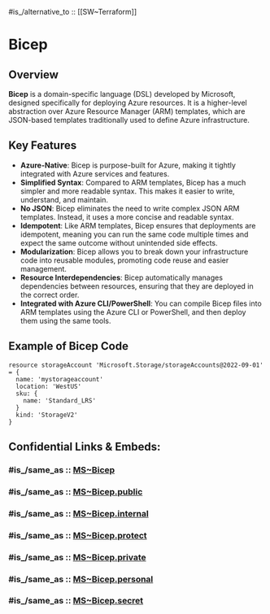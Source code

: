 
#is_/alternative_to :: [[SW~Terraform]]  

# Bicep

## Overview

**Bicep** is a domain-specific language (DSL) developed by Microsoft, 
designed specifically for deploying Azure resources. 
It is a higher-level abstraction over Azure Resource Manager (ARM) templates, 
which are JSON-based templates traditionally used to define Azure infrastructure.

## Key Features

- **Azure-Native**: Bicep is purpose-built for Azure, making it tightly integrated with Azure services and features.
- **Simplified Syntax**: Compared to ARM templates, Bicep has a much simpler and more readable syntax. This makes it easier to write, understand, and maintain.
- **No JSON**: Bicep eliminates the need to write complex JSON ARM templates. Instead, it uses a more concise and readable syntax.
- **Idempotent**: Like ARM templates, Bicep ensures that deployments are idempotent, meaning you can run the same code multiple times and expect the same outcome without unintended side effects.
- **Modularization**: Bicep allows you to break down your infrastructure code into reusable modules, promoting code reuse and easier management.
- **Resource Interdependencies**: Bicep automatically manages dependencies between resources, ensuring that they are deployed in the correct order.
- **Integrated with Azure CLI/PowerShell**: You can compile Bicep files into ARM templates using the Azure CLI or PowerShell, and then deploy them using the same tools.

## Example of Bicep Code 

```bicep
resource storageAccount 'Microsoft.Storage/storageAccounts@2022-09-01' = {
  name: 'mystorageaccount'
  location: 'WestUS'
  sku: {
    name: 'Standard_LRS'
  }
  kind: 'StorageV2'
}
```


## Confidential Links & Embeds: 

### #is_/same_as :: [MS~Bicep](/_Standards/Society/Economics/Business/Business-Entity/IT~Company/MS~Bicep.md) 

### #is_/same_as :: [MS~Bicep.public](/_public/Society/Economics/Business/Business-Entity/IT~Company/MS~Bicep.public.md) 

### #is_/same_as :: [MS~Bicep.internal](/_internal/Society/Economics/Business/Business-Entity/IT~Company/MS~Bicep.internal.md) 

### #is_/same_as :: [MS~Bicep.protect](/_protect/Society/Economics/Business/Business-Entity/IT~Company/MS~Bicep.protect.md) 

### #is_/same_as :: [MS~Bicep.private](/_private/Society/Economics/Business/Business-Entity/IT~Company/MS~Bicep.private.md) 

### #is_/same_as :: [MS~Bicep.personal](/_personal/Society/Economics/Business/Business-Entity/IT~Company/MS~Bicep.personal.md) 

### #is_/same_as :: [MS~Bicep.secret](/_secret/Society/Economics/Business/Business-Entity/IT~Company/MS~Bicep.secret.md)

